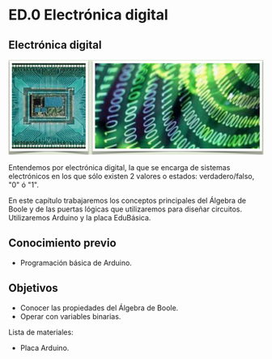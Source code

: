 # ED.0 Electrónica digital

## Electrónica digital

![](../../.gitbook/assets/captura_de_pantalla_2015-04-05_a_las_18.16.01.png)

Entendemos por electrónica digital, la que se encarga de sistemas electrónicos en los que sólo existen 2 valores o estados: verdadero/falso, "0" ó "1".

En este capítulo trabajaremos los conceptos principales del Álgebra de Boole y de las puertas lógicas que utilizaremos para diseñar circuitos. Utilizaremos Arduino y la placa EduBásica.

## Conocimiento previo

* Programación básica de Arduino.

## Objetivos

* Conocer las propiedades del Álgebra de Boole.
* Operar con variables binarias.

Lista de materiales:

* Placa Arduino.

